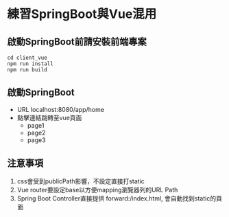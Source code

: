 # 練習SpringBoot與Vue混用

## 啟動SpringBoot前請安裝前端專案
```
cd client_vue
npm run install
npm run build
```

## 啟動SpringBoot
- URL localhost:8080/app/home
- 點擊連結跳轉至vue頁面
  - page1
  - page2
  - page3

## 注意事項
1. css會受到publicPath影響，不設定直接打static
2. Vue router要設定base以方便mapping瀏覽器列的URL Path
3. Spring Boot Controller直接提供 forward:/index.html, 會自動找到static的頁面